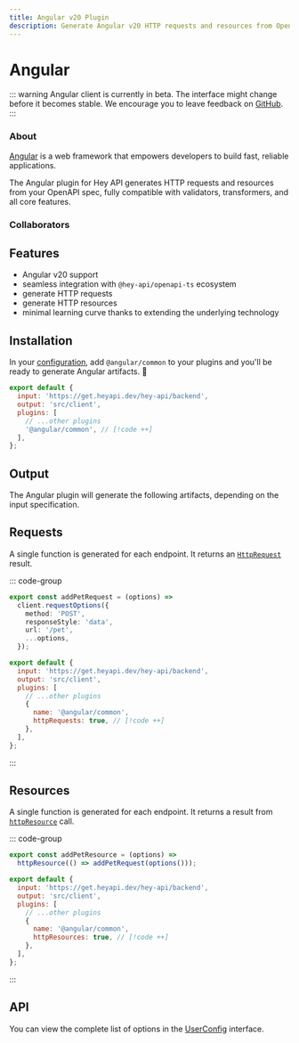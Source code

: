 ```yaml
---
title: Angular v20 Plugin
description: Generate Angular v20 HTTP requests and resources from OpenAPI with the Angular plugin for openapi-ts. Fully compatible with validators, transformers, and all core features.
---
```


<script setup lang="ts">
import AuthorsList from '@components/AuthorsList.vue';
import Heading from '@components/Heading.vue';
import { maxScopp } from '@data/people.js';
import AngularVersionSwitcher from '@versions/AngularVersionSwitcher.vue';
</script>

<Heading>
  <h1>Angular</h1>
  <AngularVersionSwitcher />
</Heading>

::: warning
Angular client is currently in beta. The interface might change before it becomes stable. We encourage you to leave feedback on [GitHub](https://github.com/hey-api/openapi-ts/issues).
:::

### About

[Angular](https://angular.dev/) is a web framework that empowers developers to build fast, reliable applications.

The Angular plugin for Hey API generates HTTP requests and resources from your OpenAPI spec, fully compatible with validators, transformers, and all core features.

### Collaborators

<AuthorsList :people="[maxScopp]" />

## Features

- Angular v20 support
- seamless integration with `@hey-api/openapi-ts` ecosystem
- generate HTTP requests
- generate HTTP resources
- minimal learning curve thanks to extending the underlying technology

## Installation

In your [configuration](/openapi-ts/get-started), add `@angular/common` to your plugins and you'll be ready to generate Angular artifacts. :tada:

```js
export default {
  input: 'https://get.heyapi.dev/hey-api/backend',
  output: 'src/client',
  plugins: [
    // ...other plugins
    '@angular/common', // [!code ++]
  ],
};
```

## Output

The Angular plugin will generate the following artifacts, depending on the input specification.

## Requests

A single function is generated for each endpoint. It returns an [`HttpRequest`](https://angular.dev/api/common/http/HttpRequest) result.

::: code-group

```ts [example]
export const addPetRequest = (options) =>
  client.requestOptions({
    method: 'POST',
    responseStyle: 'data',
    url: '/pet',
    ...options,
  });
```

```js [config]
export default {
  input: 'https://get.heyapi.dev/hey-api/backend',
  output: 'src/client',
  plugins: [
    // ...other plugins
    {
      name: '@angular/common',
      httpRequests: true, // [!code ++]
    },
  ],
};
```

:::

## Resources

A single function is generated for each endpoint. It returns a result from [`httpResource`](https://angular.dev/api/common/http/httpResource) call.

::: code-group

```ts [example]
export const addPetResource = (options) =>
  httpResource(() => addPetRequest(options()));
```

```js [config]
export default {
  input: 'https://get.heyapi.dev/hey-api/backend',
  output: 'src/client',
  plugins: [
    // ...other plugins
    {
      name: '@angular/common',
      httpResources: true, // [!code ++]
    },
  ],
};
```

:::

## API

You can view the complete list of options in the [UserConfig](https://github.com/hey-api/openapi-ts/blob/main/packages/openapi-ts/src/plugins/@angular/common/types.d.ts) interface.

<!--@include: ../../partials/examples.md-->
<!--@include: ../../partials/sponsors.md-->

